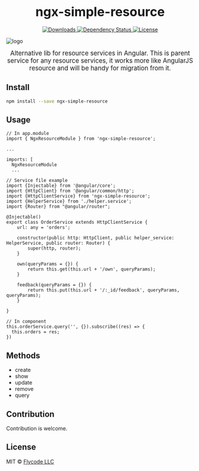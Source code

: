 <big><h1 align="center">ngx-simple-resource</h1></big>

<p align="center">
  <a href="https://www.npmjs.com/package/ngx-simple-resource">
    <img src="http://img.shields.io/npm/dm/ngx-simple-resource.svg?style=flat-square" alt="Downloads">
  </a>

  <a href="https://david-dm.org/flyCode-dev/ngx-simple-resource.svg">
    <img src="https://david-dm.org/flyCode-dev/ngx-simple-resource.svg?style=flat-square" alt="Dependency Status">
  </a>

  <a href="https://github.com/flyCode-dev/regnum/blob/master/LICENSE">
    <img src="https://img.shields.io/npm/l/ngx-simple-resource.svg?style=flat-square" alt="License">
  </a>
</p>

![logo](https://user-images.githubusercontent.com/8617379/35768419-dbff7a16-0914-11e8-8d9d-28f7f03bff11.png)

<p align="center"><big>
Alternative lib for resource services in Angular.
This is parent service for any resource services, it works more like AngularJS resource and will be handy for migration from it.
</big></p>


## Install

```sh
npm install --save ngx-simple-resource
```

## Usage

```
// In app.module
import { NgxResourceModule } from 'ngx-simple-resource';

...

imports: [
  NgxResourceModule
  ...
```

```
// Service file example
import {Injectable} from '@angular/core';
import {HttpClient} from '@angular/common/http';
import {HttpClientService} from 'ngx-simple-resource';
import {HelperService} from './helper.service';
import {Router} from "@angular/router";

@Injectable()
export class OrderService extends HttpClientService {
	url: any = 'orders';

	constructor(public http: HttpClient, public helper_service: HelperService, public router: Router) {
		super(http, router);
	}

	own(queryParams = {}) {
		return this.get(this.url + '/own', queryParams);
	}

	feedback(queryParams = {}) {
		return this.put(this.url + '/:_id/feedback', queryParams, queryParams);
	}

}
```

```
// In component
this.orderService.query('', {}).subscribe((res) => {
  this.orders = res;
})

```
## Methods
- create
- show
- update
- remove
- query


## Contribution
Contribution is welcome.

## License

MIT © [Flycode LLC](http://fly.co.de)

[npm-url]: https://npmjs.org/package/ngx-simple-resource
[npm-image]: https://img.shields.io/npm/v/ngx-simple-resource.svg?style=flat-square

[travis-url]: https://travis-ci.org/flyCode-dev/ngx-simple-resource
[travis-image]: https://img.shields.io/travis/flyCode-dev/ngx-simple-resource.svg?style=flat-square

[coveralls-url]: https://coveralls.io/r/flyCode-dev/ngx-simple-resource
[coveralls-image]: https://img.shields.io/coveralls/flyCode-dev/ngx-simple-resource.svg?style=flat-square

[depstat-url]: https://david-dm.org/flyCode-dev/ngx-simple-resource
[depstat-image]: https://david-dm.org/flyCode-dev/ngx-simple-resource.svg?style=flat-square

[download-badge]: http://img.shields.io/npm/dm/ngx-simple-resource.svg?style=flat-square
